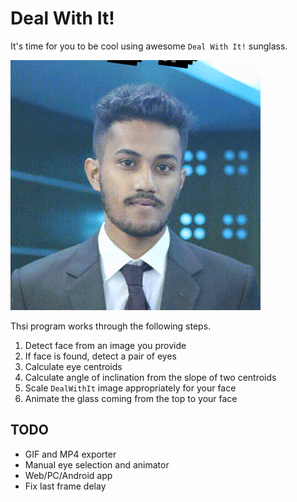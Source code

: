 # Deal With It!

It's time for you to be cool using awesome `Deal With It!` sunglass.

![Rafsun is Cool](rafsun.gif)

Thsi program works through the following steps.

1. Detect face from an image you provide
2. If face is found, detect a pair of eyes
3. Calculate eye centroids
4. Calculate angle of inclination from the slope of two centroids
5. Scale `DealWithIt` image appropriately for your face
6. Animate the glass coming from the top to your face

## TODO

* GIF and MP4 exporter
* Manual eye selection and animator
* Web/PC/Android app
* Fix last frame delay
